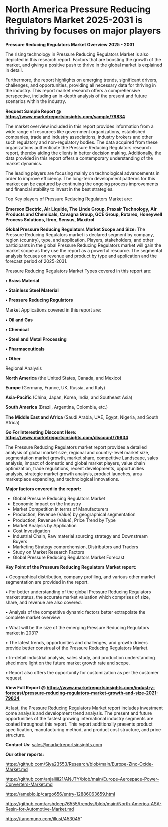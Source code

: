# North America Pressure Reducing Regulators Market 2025-2031 is thriving by focuses on major players

<Strong> Pressure Reducing Regulators Market Overview 2025 - 2031</strong>

The rising technology in Pressure Reducing Regulators Market is also depicted in this research report. Factors that are boosting the growth of the market, and giving a positive push to thrive in the global market is explained in detail.

Furthermore, the report highlights on emerging trends, significant drivers, challenges, and opportunities, providing all necessary data for thriving in the industry. This report market research offers a comprehensive perspective, including an in-depth analysis of the present and future scenarios within the industry.

<strong>Request Sample Report @ <a href=https://www.marketreportsinsights.com/sample/79834>https://www.marketreportsinsights.com/sample/79834</a></strong>

The market overview included in this report provides information from a wide range of resources like government organizations, established companies, trade and industry associations, industry brokers and other such regulatory and non-regulatory bodies. The data acquired from these organizations authenticate the Pressure Reducing Regulators research report, thereby aiding the clients in better decision making. Additionally, the data provided in this report offers a contemporary understanding of the market dynamics.

The leading players are focusing mainly on technological advancements in order to improve efficiency. The long-term development patterns for this market can be captured by continuing the ongoing process improvements and financial stability to invest in the best strategies.

Top Key players of Pressure Reducing Regulators Market are:

<strong>Emerson Electric, Air Liquide, The Linde Group, Praxair Technology, Air Products and Chemicals, Cavagna Group, GCE Group, Rotarex, Honeywell Process Solutions, Itron, Sensus, Maxitrol</strong>

<strong><b>Global Pressure Reducing Regulators Market Scope and Size:</b></strong>
The Pressure Reducing Regulators market is declared segment by company, region (country), type, and application. Players, stakeholders, and other participants in the global Pressure Reducing Regulators market will gain the market scope as they use the report as a powerful resource. The segmental analysis focuses on revenue and product by type and application and the forecast period of 2025-2031.

Pressure Reducing Regulators Market Types covered in this report are:

<strong>• Brass Material

• Stainless Steel Material

• Pressure Reducing Regulators</strong>

Market Applications covered in this report are:

<strong>• Oil and Gas

• Chemical

• Steel and Metal Processing

• Pharmaceuticals

• Other</strong> 

Regional Analysis

<strong>North America</strong> (the United States, Canada, and Mexico)

<strong>Europe</strong> (Germany, France, UK, Russia, and Italy)

<strong>Asia-Pacific</strong> (China, Japan, Korea, India, and Southeast Asia)

<strong>South America</strong> (Brazil, Argentina, Colombia, etc.)

<strong>The Middle East and Africa</strong> (Saudi Arabia, UAE, Egypt, Nigeria, and South Africa)

<strong>Go For Interesting Discount Here: <a href=https://www.marketreportsinsights.com/discount/79834>https://www.marketreportsinsights.com/discount/79834</a></strong>

The Pressure Reducing Regulators market report provides a detailed analysis of global market size, regional and country-level market size, segmentation market growth, market share, competitive Landscape, sales analysis, impact of domestic and global market players, value chain optimization, trade regulations, recent developments, opportunities analysis, strategic market growth analysis, product launches, area marketplace expanding, and technological innovations.

<strong><b>Major factors covered in the report:</b></strong>
<ul>
  <li>Global Pressure Reducing Regulators Market </li>
  <li>Economic Impact on the Industry</li>
  <li>Market Competition in terms of Manufacturers</li>
  <li>Production, Revenue (Value) by geographical segmentation</li>
  <li>Production, Revenue (Value), Price Trend by Type</li>
  <li>Market Analysis by Application</li>
  <li>Cost Investigation</li>
  <li>Industrial Chain, Raw material sourcing strategy and Downstream Buyers</li>
  <li>Marketing Strategy comprehension, Distributors and Traders</li>
  <li>Study on Market Research Factors</li>
  <li>Global Pressure Reducing Regulators Market Forecast</li>
</ul>

<strong><b>Key Point of the Pressure Reducing Regulators Market report:</b></strong>

• Geographical distribution, company profiling, and various other market segmentation are provided in the report.

• For better understanding of the global Pressure Reducing Regulators market status, the accurate market valuation which comprises of size, share, and revenue are also covered.

• Analysis of the competitive dynamic factors better extrapolate the complete market overview

• What will be the size of the emerging Pressure Reducing Regulators market in 2031?

• The latest trends, opportunities and challenges, and growth drivers provide better construal of the Pressure Reducing Regulators Market.

• In-detail industrial analysis, sales study, and production understanding shed more light on the future market growth rate and scope.

• Report also offers the opportunity for customization as per the customer request.

<strong><b>View Full Report @ <a href=https://www.marketreportsinsights.com/industry-forecast/pressure-reducing-regulators-market-growth-and-size-2021-79834>https://www.marketreportsinsights.com/industry-forecast/pressure-reducing-regulators-market-growth-and-size-2021-79834</a></b></strong>


At last, the Pressure Reducing Regulators Market report includes investment come analysis and development trend analysis. The present and future opportunities of the fastest growing international industry segments are coated throughout this report. This report additionally presents product specification, manufacturing method, and product cost structure, and price structure.

<strong>Contact Us:</strong>
sales@marketreportsinsights.com

<strong>Our other reports:</strong>

<a href=https://github.com/Siya23553/Research/blob/main/Europe-Zinc-Oxide-Market.md>https://github.com/Siya23553/Research/blob/main/Europe-Zinc-Oxide-Market.md</a>

<a href=https://github.com/anjaliiii21/ANJTY/blob/main/Europe-Aerospace-Power-Converters-Market.md>https://github.com/anjaliiii21/ANJTY/blob/main/Europe-Aerospace-Power-Converters-Market.md</a>

<a href=https://ameblo.jp/cargo656/entry-12886063659.html>https://ameblo.jp/cargo656/entry-12886063659.html</a>

<a href=https://github.com/arshdeep76555/trendss/blob/main/North-America-ASA-Resin-for-Automotive-Market.md>https://github.com/arshdeep76555/trendss/blob/main/North-America-ASA-Resin-for-Automotive-Market.md</a>

<a href=https://tanomuno.com/illust/453045>https://tanomuno.com/illust/453045</a>"
